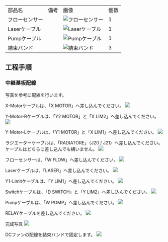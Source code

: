 <table class="packing-list">
    <tbody>
        <tr>
            <td>部品名</td>
            <td>備考</td>
            <td class="packing-img">画像</td>
            <td>個数</td>
        </tr>
        <tr>
            <td>フローセンサー</td>
            <td></td>
            <td><img src="./images/021/packing/061.jpg" alt="フローセンサー"/></td>
            <td>1</td>
        </tr>
        <tr>
            <td>Laserケーブル</td>
            <td></td>
            <td><img src="./images/021/packing/066.jpg" alt="Laserケーブル"/></td>
            <td>1</td>
        </tr>
        <tr>
            <td>Pumpケーブル</td>
            <td></td>
            <td><img src="./images/021/packing/076.jpg" alt="Pumpケーブル"/></td>
            <td>1</td>
        </tr>
        <tr>
            <td>結束バンド</td>
            <td></td>
            <td><img src="./images/021/packing/020.jpg" alt="結束バンド"/></td>
            <td>3</td>
        </tr>
    </tbody>
</table>

## 工程手順

### 中継基板配線

写真を参考に配線を行います。

 X-Motorケーブルは、「X MOTOR」へ差し込んでください。
<img src="./images/021/IMG_1701.jpg"/>

Y-Motor-Rケーブルは、「Y2 MOTOR」と「X LIM2」へ差し込んでください。
<img src="./images/021/IMG_1702.jpg"/>

Y-Motor-Lケーブルは、「Y1 MOTOR」と「X LIM1」へ差し込んでください。
<img src="./images/021/IMG_1704.jpg"/>

ラジエーターケーブルは、「RADIATORE」（J20 / J21）へ差し込んでください。ケーブルはどちらに差し込んでも構いません。
<img src="./images/021/IMG_1712.jpg"/>

フローセンサーは、「W FLOW」へ差し込んでください。
<img src="./images/021/IMG_1705.jpg"/>

Laserケーブルは、「LASER」へ差し込んでください。
<img src="./images/021/IMG_1706.jpg"/>

Y1-Limitケーブルは、「Y LIM1」へ差し込んでください。
<img src="./images/021/IMG_1707.jpg"/>

Switchケーブルは、「D SWITCH」と「Y LIM2」へ差し込んでください。
<img src="./images/021/IMG_1708.jpg"/>

Pumpケーブルは、「W POMP」へ差し込んでください。
<img src="./images/021/IMG_1710.jpg"/>

RELAYケーブルを差し込んでください。
<img src="./images/021/IMG_1711.jpg"/>

完成写真
<img src="./images/021/IMG_1713.jpg"/>

DCファンの配線を結束バンドで固定します。
<img src="./images/021/IMG_1994.jpg"/>
